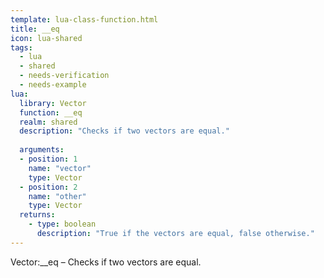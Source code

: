 ```yaml
---
template: lua-class-function.html
title: __eq
icon: lua-shared
tags:
  - lua
  - shared
  - needs-verification
  - needs-example
lua:
  library: Vector
  function: __eq
  realm: shared
  description: "Checks if two vectors are equal."
  
  arguments:
  - position: 1
    name: "vector"
    type: Vector
  - position: 2
    name: "other"
    type: Vector
  returns:
    - type: boolean
      description: "True if the vectors are equal, false otherwise."
---
```


<div class="lua__search__keywords">
Vector:__eq &#x2013; Checks if two vectors are equal.
</div>
